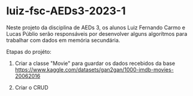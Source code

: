 # luiz-fsc-AEDs3-2023-1

Neste projeto da disciplina de AEDs 3, os alunos Luiz Fernando
Carmo e Lucas Públio serão responsáveis por desenvolver alguns
algorítmos para trabalhar com dados em memória secundária.

Etapas do projéto:

1. Criar a classe "Movie" para guardar os dados recebidos da
base https://www.kaggle.com/datasets/gan2gan/1000-imdb-movies-20062016

2. Criar o CRUD